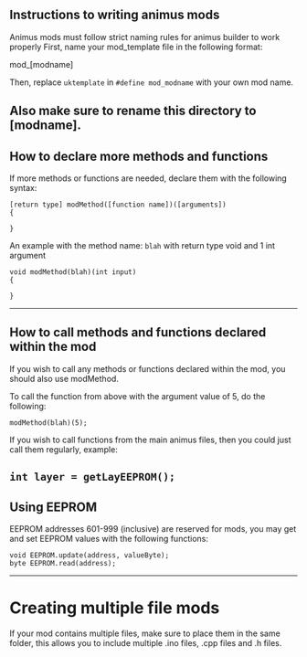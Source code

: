 ## Instructions to writing animus mods

Animus mods must follow strict naming rules for animus builder to work properly
First, name your mod_template file in the following format:

mod_[modname]

Then, replace `uktemplate` in `#define mod_modname` with your own mod name.

Also make sure to rename this directory to [modname].
--------------------------------------------------------------------------------
## How to declare more methods and functions

If more methods or functions are needed, declare them with the following syntax:

```
[return type] modMethod([function name])([arguments])
{

}
```

An example with the method name: `blah` with return type void and 1 int argument

```
void modMethod(blah)(int input)
{

}
```

--------------------------------------------------------------------------------
## How to call methods and functions declared within the mod

If you wish to call any methods or functions declared within the mod, you should
also use modMethod.

To call the function from above with the argument value of 5, do the following:

`modMethod(blah)(5);`

If you wish to call functions from the main animus files, then you could just
call them regularly, example:

`int layer = getLayEEPROM();`
--------------------------------------------------------------------------------
## Using EEPROM

EEPROM addresses 601-999 (inclusive) are reserved for mods, you may get and set
EEPROM values with the following functions:

```
void EEPROM.update(address, valueByte);
byte EEPROM.read(address);
```

--------------------------------------------------------------------------------
# Creating multiple file mods

If your mod contains multiple files, make sure to place them in the same folder,
this allows you to include multiple .ino files, .cpp files and .h files.
